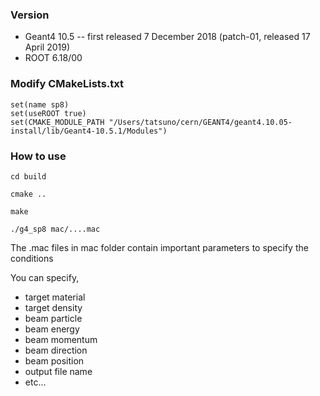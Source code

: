 ### Version

- Geant4 10.5
-- first released 7 December 2018 (patch-01, released 17 April 2019)
- ROOT 6.18/00


### Modify CMakeLists.txt
```
set(name sp8)
set(useROOT true)
set(CMAKE_MODULE_PATH "/Users/tatsuno/cern/GEANT4/geant4.10.05-install/lib/Geant4-10.5.1/Modules")
```
### How to use
`cd build`

`cmake ..`

`make`

`./g4_sp8 mac/....mac`


The .mac files in mac folder contain important parameters to specify the conditions

You can specify,
- target material
- target density
- beam particle
- beam energy
- beam momentum
- beam direction
- beam position
- output file name
- etc...
